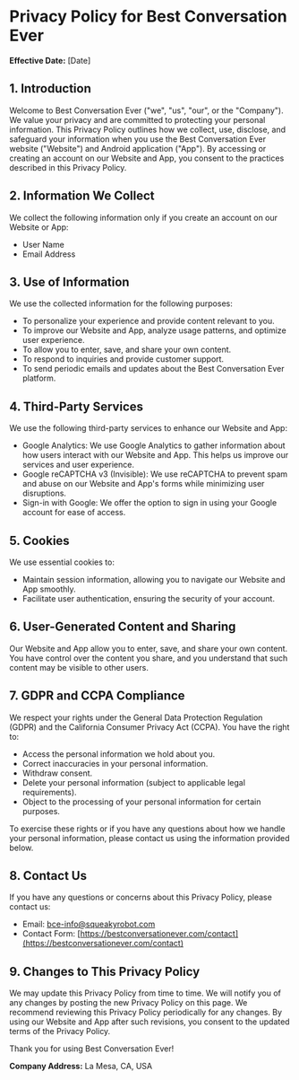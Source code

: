 # Privacy Policy for Best Conversation Ever

**Effective Date:** [Date]

## 1. Introduction

Welcome to Best Conversation Ever ("we", "us", "our", or the "Company"). We value your privacy and are committed to protecting your personal information. This Privacy Policy outlines how we collect, use, disclose, and safeguard your information when you use the Best Conversation Ever website ("Website") and Android application ("App"). By accessing or creating an account on our Website and App, you consent to the practices described in this Privacy Policy.

## 2. Information We Collect

We collect the following information only if you create an account on our Website or App:
- User Name
- Email Address

## 3. Use of Information

We use the collected information for the following purposes:
- To personalize your experience and provide content relevant to you.
- To improve our Website and App, analyze usage patterns, and optimize user experience.
- To allow you to enter, save, and share your own content.
- To respond to inquiries and provide customer support.
- To send periodic emails and updates about the Best Conversation Ever platform.

## 4. Third-Party Services

We use the following third-party services to enhance our Website and App:
- Google Analytics: We use Google Analytics to gather information about how users interact with our Website and App. This helps us improve our services and user experience.
- Google reCAPTCHA v3 (Invisible): We use reCAPTCHA to prevent spam and abuse on our Website and App's forms while minimizing user disruptions.
- Sign-in with Google: We offer the option to sign in using your Google account for ease of access.

## 5. Cookies

We use essential cookies to:
- Maintain session information, allowing you to navigate our Website and App smoothly.
- Facilitate user authentication, ensuring the security of your account.

## 6. User-Generated Content and Sharing

Our Website and App allow you to enter, save, and share your own content. You have control over the content you share, and you understand that such content may be visible to other users.

## 7. GDPR and CCPA Compliance

We respect your rights under the General Data Protection Regulation (GDPR) and the California Consumer Privacy Act (CCPA). You have the right to:
- Access the personal information we hold about you.
- Correct inaccuracies in your personal information.
- Withdraw consent.
- Delete your personal information (subject to applicable legal requirements).
- Object to the processing of your personal information for certain purposes.

To exercise these rights or if you have any questions about how we handle your personal information, please contact us using the information provided below.

## 8. Contact Us

If you have any questions or concerns about this Privacy Policy, please contact us:
- Email: [bce-info@squeakyrobot.com](mailto:bce-info@squeakyrobot.com)
- Contact Form: [https://bestconversationever.com/contact](https://bestconversationever.com/contact)

## 9. Changes to This Privacy Policy

We may update this Privacy Policy from time to time. We will notify you of any changes by posting the new Privacy Policy on this page. We recommend reviewing this Privacy Policy periodically for any changes. By using our Website and App after such revisions, you consent to the updated terms of the Privacy Policy.

Thank you for using Best Conversation Ever!

**Company Address:** La Mesa, CA, USA
